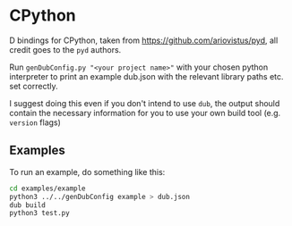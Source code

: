 # CPython
D bindings for CPython, taken from https://github.com/ariovistus/pyd, all credit goes to the `pyd` authors.

Run `genDubConfig.py "<your project name>"` with your chosen python interpreter to print an example dub.json with the relevant library paths etc. set correctly.

I suggest doing this even if you don't intend to use `dub`, the output should contain the necessary information for you to use your own build tool (e.g. `version` flags)

## Examples
To run an example, do something like this:

```sh
cd examples/example
python3 ../../genDubConfig example > dub.json
dub build
python3 test.py
```
